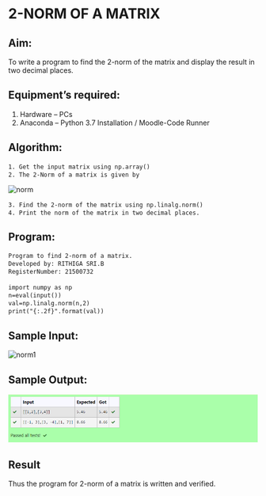 # 2-NORM OF A MATRIX
## Aim:
To write a program to find the 2-norm of the matrix and display the result in two decimal places.
## Equipment’s required:
1.	Hardware – PCs
2.	Anaconda – Python 3.7 Installation / Moodle-Code Runner
## Algorithm:
	1. Get the input matrix using np.array()
	2. The 2-Norm of a matrix is given by 
![norm](./normeqn1.jpg)
    
    3. Find the 2-norm of the matrix using np.linalg.norm()
	4. Print the norm of the matrix in two decimal places.
## Program:
```
Program to find 2-norm of a matrix.
Developed by: RITHIGA SRI.B
RegisterNumber: 21500732

import numpy as np
n=eval(input())
val=np.linalg.norm(n,2)
print("{:.2f}".format(val))
```
## Sample Input:
![norm1](./input.jpg)
## Sample Output:
![OUTPUT](./output.png)

## Result
Thus the program for 2-norm of a matrix is written and verified.

